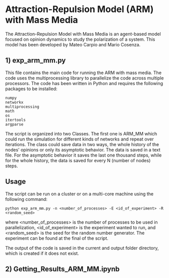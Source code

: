 # Attraction-Repulsion Model (ARM) with Mass Media

The Attraction-Repulsion Model with Mass Media is an agent-based model focused on opinion dynamics to study the polarization of a system. This model has been developed by Mateo Carpio and Mario Cosenza. 

## 1) exp_arm_mm.py

This file contains the main code for running the ARM with mass media. The code uses the multiprocessing library to parallelize the code across multiple processors.
The code has been written in Python and requires the following packages to be installed:
   
    numpy
    networkx
    multiprocessing
    math
    os
    itertools
    argparse
    
The script is organized into two Classes. The first one is ARM_MM which could run the simulation for different kinds of networks and repeat over iterations. The class could save data in two ways, the whole history of the nodes' opinions or only its asymptotic behavior. The data is saved in a text file. For the asymptotic behavior it saves the last one thousand steps, while for the whole history, the data is saved for every N (number of nodes) steps.  
## Usage

The script can be run on a cluster or on a multi-core machine using the following command:

    python exp_arm_mm.py -n <number_of_processes> -E <id_of_experiment> -R <random_seed>

where <number_of_processes> is the number of processes to be used in parallelization, <id_of_experiment> is the experiment wanted to run, and <random_seed> is the seed for the random number generator. The experiment can be found at the final of the script. 

The output of the code is saved in the current and output folder directory, which is created if it does not exist.

## 2) Getting_Results_ARM_MM.ipynb
